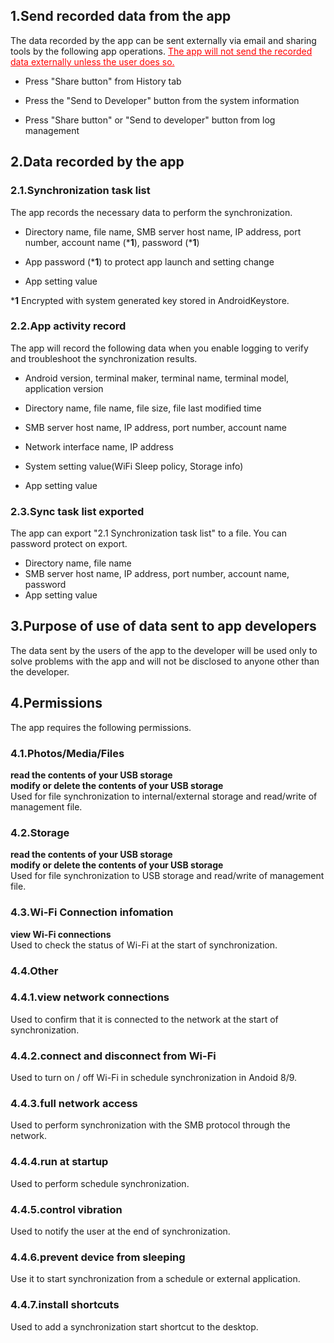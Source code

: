 ## 1.Send recorded data from the app

The data recorded by the app can be sent externally via email and sharing tools by the following app operations. <span style="color: red; "><u>The app will not send the recorded data externally unless the user does so.</u></span>

- Press "Share button" from History tab

- Press the "Send to Developer" button from the system information

- Press "Share button" or "Send to developer" button from log management

## 2.Data recorded by the app

### 2.1.Synchronization task list

The app records the necessary data to perform the synchronization.

- Directory name, file name, SMB server host name, IP address, port number, account name (***1**), password (***1**)

- App password (***1**) to protect app launch and setting change

- App setting value

***1** Encrypted with system generated key stored in AndroidKeystore.

 

### 2.2.App activity record

The app will record the following data when you enable logging to verify and troubleshoot the synchronization results.

- Android version, terminal maker, terminal name, terminal model, application version

- Directory name, file name, file size, file last modified time

- SMB server host name, IP address, port number, account name

- Network interface name, IP address

- System setting value(WiFi Sleep policy, Storage info)

- App setting value

### 2.3.Sync task list exported

The app can export "2.1 Synchronization task list" to a file. You can password protect on export.
- Directory name, file name
- SMB server host name, IP address, port number, account name, password
- App setting value 

## 3.Purpose of use of data sent to app developers

The data sent by the users of the app to the developer will be used only to solve problems with the app and will not be disclosed to anyone other than the developer.

## 4.Permissions

The app requires the following permissions.

### 4.1.Photos/Media/Files

**read the contents of your USB storage  
modify or delete the contents of your USB storage**  
Used for file synchronization to internal/external storage and read/write of management file.


### 4.2.Storage

**read the contents of your USB storage  
modify or delete the contents of your USB storage**  
Used for file synchronization to USB storage and read/write of management file.

### 4.3.Wi-Fi Connection infomation

**view Wi-Fi connections**  
Used to check the status of Wi-Fi at the start of synchronization.

### 4.4.Other

### 4.4.1.view network connections

Used to confirm that it is connected to the network at the start of synchronization.

### 4.4.2.connect and disconnect from Wi-Fi

Used to turn on / off Wi-Fi in schedule synchronization in Andoid 8/9.

### 4.4.3.full network access

Used to perform synchronization with the SMB protocol through the network.

### 4.4.4.run at startup

Used to perform schedule synchronization.

### 4.4.5.control vibration

Used to notify the user at the end of synchronization.

### 4.4.6.prevent device from sleeping

Use it to start synchronization from a schedule or external application.

### 4.4.7.install shortcuts

Used to add a synchronization start shortcut to the desktop.

 

 